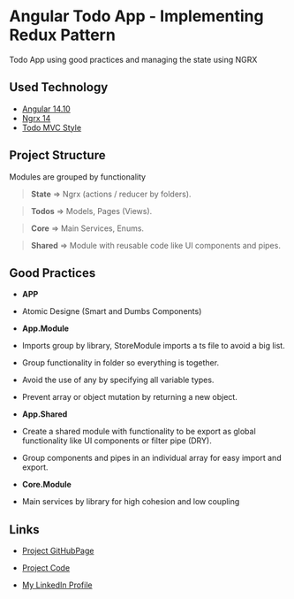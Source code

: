 # Angular Todo App - Implementing Redux Pattern

<p>Todo App using good practices and managing the state using NGRX</p>

## Used Technology 

- [Angular 14.10](http://angular.io/)
- [Ngrx 14](https://ngrx.io/)
- [Todo MVC Style](https://www.npmjs.com/package/todomvc-app-css)

## Project Structure
<p>Modules are grouped by functionality</p>

>**State** => Ngrx (actions / reducer by folders).

>**Todos** => Models, Pages (Views).

>**Core** => Main Services, Enums.

>**Shared** => Module with reusable code like UI components and pipes.

## Good Practices

- **APP**
- Atomic Designe (Smart and Dumbs Components)

- **App.Module** 
- Imports group by library, StoreModule imports a ts file to avoid a big list.
- Group functionality in folder so everything is together.
- Avoid the use of any by specifying all variable types.
- Prevent array or object mutation by returning a new object.

- **App.Shared**
- Create a shared module with functionality to be export as global functionality like UI components or filter pipe (DRY).
- Group components and pipes in an individual array for easy import and export.

- **Core.Module**
- Main services by library for high cohesion and low coupling

## Links

- [Project GitHubPage](https://oliverdjbrown.github.io/Angular-Todo-App-Ngrx/)

- [Project Code](https://github.com/oliverdjbrown/Angular-Todo-App-Ngrx)

- [My LinkedIn Profile](https://www.linkedin.com/in/oliverdjbrown/)
